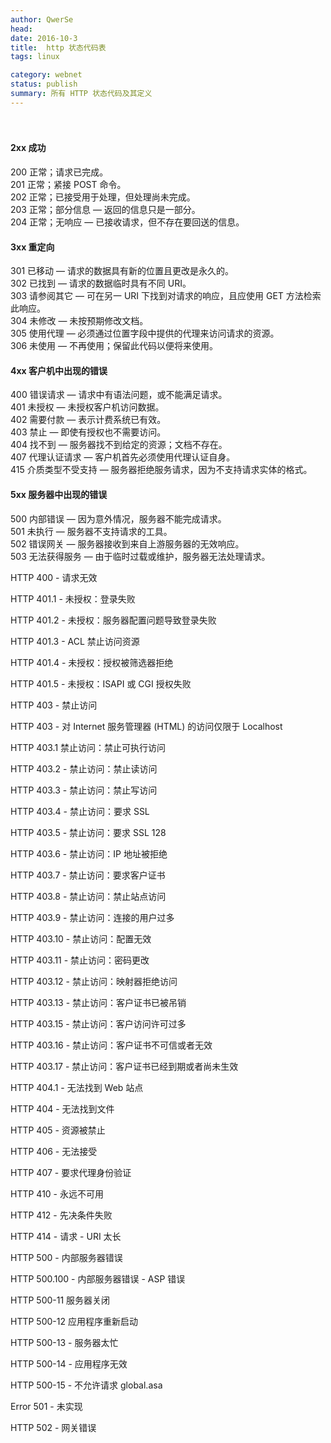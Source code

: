 ```yaml
---
author: QwerSe
head: 
date: 2016-10-3
title:  http 状态代码表
tags: linux

category: webnet
status: publish
summary: 所有 HTTP 状态代码及其定义 
---
```

　  
#### 2xx  成功  
200  正常；请求已完成。  
201  正常；紧接 POST 命令。  
202  正常；已接受用于处理，但处理尚未完成。  
203  正常；部分信息 — 返回的信息只是一部分。  
204  正常；无响应 — 已接收请求，但不存在要回送的信息。  
#### 3xx  重定向  
301  已移动 — 请求的数据具有新的位置且更改是永久的。  
302  已找到 — 请求的数据临时具有不同 URI。  
303  请参阅其它 — 可在另一 URI 下找到对请求的响应，且应使用 GET 方法检索此响应。  
304  未修改 — 未按预期修改文档。  
305  使用代理 — 必须通过位置字段中提供的代理来访问请求的资源。  
306  未使用 — 不再使用；保留此代码以便将来使用。  
#### 4xx  客户机中出现的错误  
400  错误请求 — 请求中有语法问题，或不能满足请求。  
401  未授权 — 未授权客户机访问数据。  
402  需要付款 — 表示计费系统已有效。  
403  禁止 — 即使有授权也不需要访问。  
404  找不到 — 服务器找不到给定的资源；文档不存在。  
407  代理认证请求 — 客户机首先必须使用代理认证自身。  
415  介质类型不受支持 — 服务器拒绝服务请求，因为不支持请求实体的格式。  
#### 5xx  服务器中出现的错误  
500  内部错误 — 因为意外情况，服务器不能完成请求。  
501  未执行 — 服务器不支持请求的工具。  
502  错误网关 — 服务器接收到来自上游服务器的无效响应。  
503  无法获得服务 — 由于临时过载或维护，服务器无法处理请求。

HTTP 400 - 请求无效 

HTTP 401.1 - 未授权：登录失败 

HTTP 401.2 - 未授权：服务器配置问题导致登录失败 

HTTP 401.3 - ACL 禁止访问资源 

HTTP 401.4 - 未授权：授权被筛选器拒绝 

HTTP 401.5 - 未授权：ISAPI 或 CGI 授权失败  

HTTP 403 - 禁止访问 

HTTP 403 - 对 Internet 服务管理器 (HTML) 的访问仅限于 Localhost 

HTTP 403.1 禁止访问：禁止可执行访问 

HTTP 403.2 - 禁止访问：禁止读访问 

HTTP 403.3 - 禁止访问：禁止写访问 

HTTP 403.4 - 禁止访问：要求 SSL 

HTTP 403.5 - 禁止访问：要求 SSL 128 

HTTP 403.6 - 禁止访问：IP 地址被拒绝 

HTTP 403.7 - 禁止访问：要求客户证书 

HTTP 403.8 - 禁止访问：禁止站点访问 

HTTP 403.9 - 禁止访问：连接的用户过多 

HTTP 403.10 - 禁止访问：配置无效 

HTTP 403.11 - 禁止访问：密码更改 

HTTP 403.12 - 禁止访问：映射器拒绝访问 

HTTP 403.13 - 禁止访问：客户证书已被吊销 

HTTP 403.15 - 禁止访问：客户访问许可过多 

HTTP 403.16 - 禁止访问：客户证书不可信或者无效 

HTTP 403.17 - 禁止访问：客户证书已经到期或者尚未生效 

HTTP 404.1 - 无法找到 Web 站点 

HTTP 404 - 无法找到文件 

HTTP 405 - 资源被禁止 

HTTP 406 - 无法接受 

HTTP 407 - 要求代理身份验证 

HTTP 410 - 永远不可用 

HTTP 412 - 先决条件失败 

HTTP 414 - 请求 - URI 太长 

HTTP 500 - 内部服务器错误 

HTTP 500.100 - 内部服务器错误 - ASP 错误 

HTTP 500-11 服务器关闭 

HTTP 500-12 应用程序重新启动 

HTTP 500-13 - 服务器太忙 

HTTP 500-14 - 应用程序无效 

HTTP 500-15 - 不允许请求 global.asa 

Error 501 - 未实现 

HTTP 502 - 网关错误 



